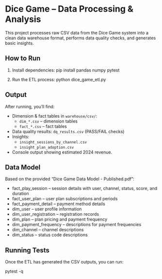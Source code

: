 # Dice Game – Data Processing & Analysis

This project processes raw CSV data from the Dice Game system into a clean data warehouse format, performs data quality checks, and generates basic insights.

## How to Run

1. Install dependencies:
   pip install pandas numpy pytest

2. Run the ETL process:
   python dice_game_etl.py

## Output

After running, you’ll find:

- Dimension & fact tables in `warehouse/csv/`:
  - `dim_*.csv` – dimension tables
  - `fact_*.csv` – fact tables
- Data quality results: `dq_results.csv` (PASS/FAIL checks)
- Insights:
  - `insight_sessions_by_channel.csv`
  - `insight_plan_adoption.csv`
- Console output showing estimated 2024 revenue.

## Data Model

Based on the provided “Dice Game Data Model - Published.pdf”:

- fact_play_session – session details with user, channel, status, score, and duration  
- fact_user_plan – user plan subscriptions and periods  
- fact_payment_detail – payment method details  
- dim_user – user profile information  
- dim_user_registration – registration records  
- dim_plan – plan pricing and payment frequency  
- dim_payment_frequency – descriptions for payment frequencies  
- dim_channel – channel descriptions  
- dim_status – status code descriptions  

## Running Tests

Once the ETL has generated the CSV outputs, you can run:

pytest -q
